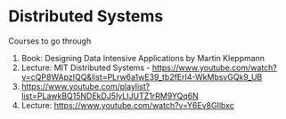 # Distributed Systems

Courses to go through 
1. Book: Designing Data Intensive Applications by Martin Kleppmann
2. Lecture: MIT Distributed Systems - https://www.youtube.com/watch?v=cQP8WApzIQQ&list=PLrw6a1wE39_tb2fErI4-WkMbsvGQk9_UB
3. https://www.youtube.com/playlist?list=PLawkBQ15NDEkDJ5IyLIJUTZ1rRM9YQq6N
4. Lecture: https://www.youtube.com/watch?v=Y6Ev8GIlbxc
